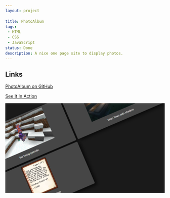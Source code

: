 ```yaml
---
layout: project

title: PhotoAlbum
tags:
 - HTML
 - CSS
 - JavaScript
status: Done
description: A nice one page site to display photos.
---
```


## Links

[PhotoAlbum on GitHub](https://github.com/C1200/photoalbum)

[See It In Action](/photoalbum)

![PhotoAlbum](/cdn/img/photoalbumshowcase.png)